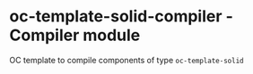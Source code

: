 # oc-template-solid-compiler - Compiler module

OC template to compile components of type `oc-template-solid`
